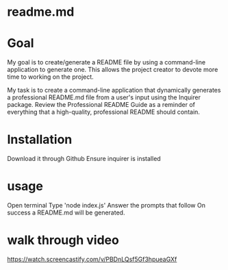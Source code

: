 # readme.md

# Goal
My goal is to create/generate a README file by using a command-line application to generate one. This allows the project creator to devote more time to working on the project.

My task is to create a command-line application that dynamically generates a professional README.md file from a user's input using the Inquirer package. Review the Professional README Guide as a reminder of everything that a high-quality, professional README should contain.

# Installation 
Download it through Github Ensure inquirer is installed

# usage
Open terminal Type 'node index.js' Answer the prompts that follow On success a README.md will be generated.

# walk through video
https://watch.screencastify.com/v/PBDnLQsf5Gf3hpueaGXf